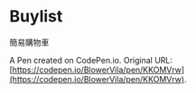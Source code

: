 

# <Project04> Buylist
簡易購物車

A Pen created on CodePen.io. Original URL: [https://codepen.io/BlowerVila/pen/KKOMVrw](https://codepen.io/BlowerVila/pen/KKOMVrw).

